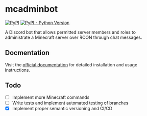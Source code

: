# mcadminbot

[![PyPI](https://img.shields.io/pypi/v/mcadminbot?style=plastic)](https://pypi.org/project/mcadminbot/)
[![PyPI - Python Version](https://img.shields.io/pypi/pyversions/mcadminbot?style=plastic)](https://pypi.org/project/mcadminbot/)

A Discord bot that allows permitted server members and roles to administrate a Minecraft server over RCON through chat messages.

## Docmentation

Visit the [official documentation](https://mcadminbot.readthedocs.io/en/latest/) for detailed installation and usage instructions.

## Todo

* [ ] Implement more Minecraft commands
* [ ] Write tests and implement automated testing of branches
* [x] Implement proper semantic versioning and CI/CD

